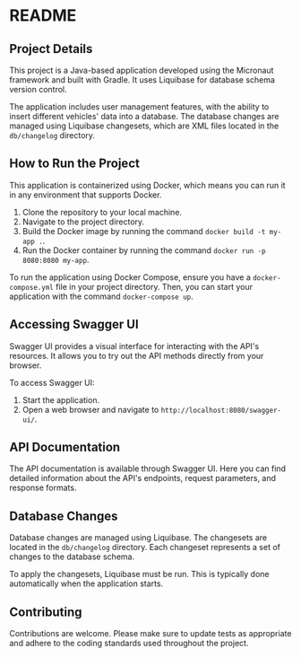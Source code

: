 # README

## Project Details

This project is a Java-based application developed using the Micronaut framework and built with Gradle. It uses Liquibase for database schema version control.

The application includes user management features, with the ability to insert different vehicles' data into a database. The database changes are managed using Liquibase changesets, which are XML files located in the `db/changelog` directory.

## How to Run the Project

This application is containerized using Docker, which means you can run it in any environment that supports Docker.

1. Clone the repository to your local machine.
2. Navigate to the project directory.
3. Build the Docker image by running the command `docker build -t my-app .`.
4. Run the Docker container by running the command `docker run -p 8080:8080 my-app`.

To run the application using Docker Compose, ensure you have a `docker-compose.yml` file in your project directory. Then, you can start your application with the command `docker-compose up`.

## Accessing Swagger UI

Swagger UI provides a visual interface for interacting with the API's resources. It allows you to try out the API methods directly from your browser.

To access Swagger UI:

1. Start the application.
2. Open a web browser and navigate to `http://localhost:8080/swagger-ui/`.

## API Documentation

The API documentation is available through Swagger UI. Here you can find detailed information about the API's endpoints, request parameters, and response formats.

## Database Changes

Database changes are managed using Liquibase. The changesets are located in the `db/changelog` directory. Each changeset represents a set of changes to the database schema.

To apply the changesets, Liquibase must be run. This is typically done automatically when the application starts.

## Contributing

Contributions are welcome. Please make sure to update tests as appropriate and adhere to the coding standards used throughout the project.

